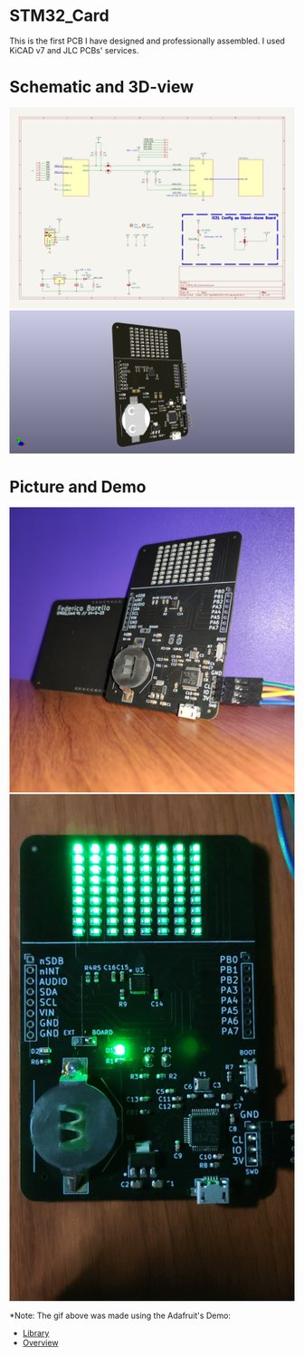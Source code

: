 # STM32_Card
This is the first PCB I have designed and professionally assembled. I used KiCAD v7 and JLC PCBs' services.

# Schematic and 3D-view 

![SCH](STM32_M3_Card.svg)
![3D](STM32_M3_Card.png)

# Picture and Demo
![IMG](STM32_Card.jpg)
![DEMO](STM32_Card.gif)

*Note: The gif above was made using the Adafruit's Demo:

- [Library](https://github.com/adafruit/Adafruit_IS31FL3731)
- [Overview](https://learn.adafruit.com/i31fl3731-16x9-charliplexed-pwm-led-driver/overview)